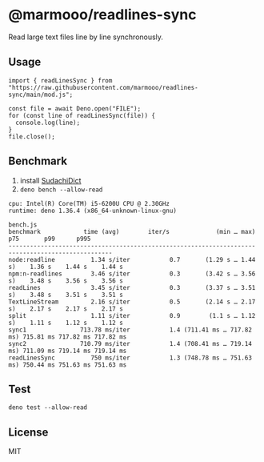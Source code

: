 # @marmooo/readlines-sync

Read large text files line by line synchronously.

## Usage

```
import { readLinesSync } from "https://raw.githubusercontent.com/marmooo/readlines-sync/main/mod.js";

const file = await Deno.open("FILE");
for (const line of readLinesSync(file)) {
  console.log(line);
}
file.close();
```

## Benchmark

1. install [SudachiDict](https://github.com/WorksApplications/SudachiDict)
2. `deno bench --allow-read`

```
cpu: Intel(R) Core(TM) i5-6200U CPU @ 2.30GHz
runtime: deno 1.36.4 (x86_64-unknown-linux-gnu)

bench.js
benchmark            time (avg)        iter/s             (min … max)       p75       p99      p995
--------------------------------------------------------------------- -----------------------------
node:readline          1.34 s/iter           0.7       (1.29 s … 1.44 s)    1.36 s    1.44 s    1.44 s
npm:n-readlines        3.46 s/iter           0.3       (3.42 s … 3.56 s)    3.48 s    3.56 s    3.56 s
readLines              3.45 s/iter           0.3       (3.37 s … 3.51 s)    3.48 s    3.51 s    3.51 s
TextLineStream         2.16 s/iter           0.5       (2.14 s … 2.17 s)    2.17 s    2.17 s    2.17 s
split                  1.11 s/iter           0.9        (1.1 s … 1.12 s)    1.11 s    1.12 s    1.12 s
sync1               713.78 ms/iter           1.4 (711.41 ms … 717.82 ms) 715.81 ms 717.82 ms 717.82 ms
sync2               710.79 ms/iter           1.4 (708.41 ms … 719.14 ms) 711.09 ms 719.14 ms 719.14 ms
readLinesSync          750 ms/iter           1.3 (748.78 ms … 751.63 ms) 750.44 ms 751.63 ms 751.63 ms
```

## Test

`deno test --allow-read`

## License

MIT

